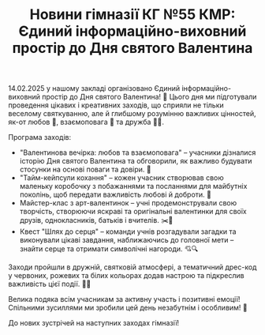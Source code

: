 ﻿---
title: "Новини гімназії КГ №55 КМР: Єдиний інформаційно-виховний простір до Дня святого Валентина"
---

14.02.2025 у нашому закладі організовано Єдиний інформаційно-виховний простір до Дня святого Валентина! 💌 Цього дня ми підготували проведення цікавих і креативних заходів, що сприяли не тільки веселому святкуванню, але й глибшому розумінню важливих цінностей, як-от любов 💖, взаємоповага 🤝 та дружба 👯‍♂️.

Програма заходів:

- "Валентинова вечірка: любов та взаємоповага" – учасники дізналися історію Дня святого Валентина та обговорили, як важливо будувати стосунки на основі поваги та довіри. 🎉
- "Тайм-кейпсули кохання" – кожен учасник створював свою маленьку коробочку з побажаннями та посланнями для майбутніх поколінь, щоб передати важливість любові й доброти. 🧡
- Майстер-клас з арт-валентинок – учні продемонстрували свою творчість, створюючи яскраві та оригінальні валентинки для своїх друзів, однокласників, батьків і вчителів. ✂️🎨
- Квест "Шлях до серця" – команди учнів розгадували загадки та виконували цікаві завдання, наближаючись до головної мети – знайти серце та отримати символічні нагороди. 💘🔍

Заходи пройшли в дружній, святковій атмосфері, а тематичний дрес-код у червоних, рожевих та білих кольорах додав настрою та підкреслив важливість цієї події. 👗👚

Велика подяка всім учасникам за активну участь і позитивні емоції! Спільними зусиллями ми зробили цей день незабутнім і особливим! 🌟

До нових зустрічей на наступних заходах гімназії!

<slideshow />
